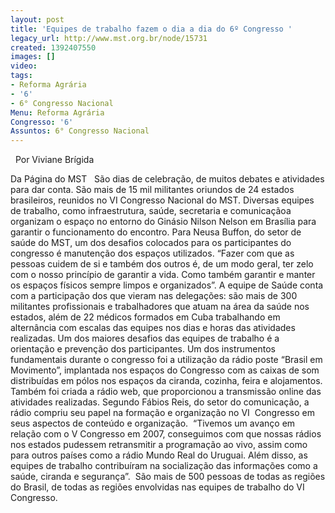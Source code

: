 ```yaml
---
layout: post
title: 'Equipes de trabalho fazem o dia a dia do 6º Congresso '
legacy_url: http://www.mst.org.br/node/15731
created: 1392407550
images: []
video: 
tags:
- Reforma Agrária
- '6'
- 6° Congresso Nacional
Menu: Reforma Agrária
Congresso: '6'
Assuntos: 6° Congresso Nacional
---
```



 
Por Viviane Brígida

Da Página do MST
 
São dias de celebração, de muitos debates e atividades para dar conta. São mais de 15 mil militantes oriundos de 24 estados brasileiros, reunidos no VI Congresso Nacional do MST.
Diversas equipes de trabalho, como infraestrutura, saúde, secretaria e comunicaçãoa organizam o espaço no entorno do Ginásio Nilson Nelson em Brasília para garantir o funcionamento do encontro.
Para Neusa Buffon, do setor de saúde do MST, um dos desafios colocados para os participantes do congresso é manutenção dos espaços utilizados. “Fazer com que as pessoas cuidem de si e também dos outros é, de um modo geral, ter zelo com o nosso princípio de garantir a vida. Como também garantir e manter os espaços físicos sempre limpos e organizados”.
A equipe de Saúde conta com a participação dos que vieram nas delegações: são mais de 300 militantes profissionais e trabalhadores que atuam na área da saúde nos estados, além de 22 médicos formados em Cuba trabalhando em alternância com escalas das equipes nos dias e horas das atividades realizadas. Um dos maiores desafios das equipes de trabalho é a orientação e prevenção dos participantes.
Um dos instrumentos fundamentais durante o congresso foi a utilização da rádio poste “Brasil em Movimento”, implantada nos espaços do Congresso com as caixas de som distribuídas em pólos nos espaços da ciranda, cozinha, feira e alojamentos. Também foi criada a rádio web, que proporcionou a transmissão online das atividades realizadas.
Segundo Fábios Reis, do setor do comunicação, a rádio compriu seu papel na formação e organização no VI  Congresso em seus aspectos de conteúdo e organização. 
“Tivemos um avanço em relação com o V Congresso em 2007, conseguimos com que nossas rádios nos estados pudessem retransmitir a programação ao vivo, assim como para outros países como a rádio Mundo Real do Uruguai. Além disso, as equipes de trabalho contribuíram na socialização das informações como a saúde, ciranda e segurança”. 
São mais de 500 pessoas de todas as regiões do Brasil, de todas as regiões envolvidas nas equipes de trabalho do VI Congresso.

 
